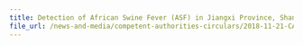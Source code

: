```yaml
---
title: Detection of African Swine Fever (ASF) in Jiangxi Province, Shanghai Municipality, People's Republic of China 
file_url: /news-and-media/competent-authorities-circulars/2018-11-21-CA.pdf
---
```

